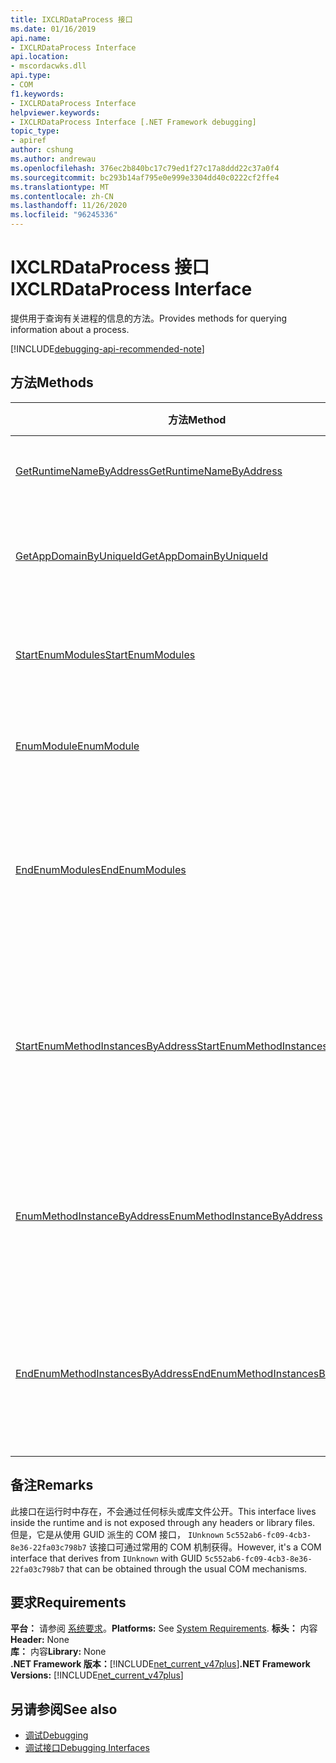 ```yaml
---
title: IXCLRDataProcess 接口
ms.date: 01/16/2019
api.name:
- IXCLRDataProcess Interface
api.location:
- mscordacwks.dll
api.type:
- COM
f1.keywords:
- IXCLRDataProcess Interface
helpviewer.keywords:
- IXCLRDataProcess Interface [.NET Framework debugging]
topic_type:
- apiref
author: cshung
ms.author: andrewau
ms.openlocfilehash: 376ec2b840bc17c79ed1f27c17a8ddd22c37a0f4
ms.sourcegitcommit: bc293b14af795e0e999e3304dd40c0222cf2ffe4
ms.translationtype: MT
ms.contentlocale: zh-CN
ms.lasthandoff: 11/26/2020
ms.locfileid: "96245336"
---
```

# <a name="ixclrdataprocess-interface"></a><span data-ttu-id="0211d-102">IXCLRDataProcess 接口</span><span class="sxs-lookup"><span data-stu-id="0211d-102">IXCLRDataProcess Interface</span></span>

<span data-ttu-id="0211d-103">提供用于查询有关进程的信息的方法。</span><span class="sxs-lookup"><span data-stu-id="0211d-103">Provides methods for querying information about a process.</span></span>

[!INCLUDE[debugging-api-recommended-note](../../../../includes/debugging-api-recommended-note.md)]

## <a name="methods"></a><span data-ttu-id="0211d-104">方法</span><span class="sxs-lookup"><span data-stu-id="0211d-104">Methods</span></span>

| <span data-ttu-id="0211d-105">方法</span><span class="sxs-lookup"><span data-stu-id="0211d-105">Method</span></span>                                                                                                                                               | <span data-ttu-id="0211d-106">描述</span><span class="sxs-lookup"><span data-stu-id="0211d-106">Description</span></span>                                                                                     |
| ---------------------------------------------------------------------------------------------------------------------------------------------------- | ----------------------------------------------------------------------------------------------- |
| [<span data-ttu-id="0211d-107">GetRuntimeNameByAddress</span><span class="sxs-lookup"><span data-stu-id="0211d-107">GetRuntimeNameByAddress</span></span>](ixclrdataprocess-getruntimenamebyaddress-method.md)                     | <span data-ttu-id="0211d-108">获取给定地址的名称。</span><span class="sxs-lookup"><span data-stu-id="0211d-108">Gets a name for the given address.</span></span>                                                               |
| [<span data-ttu-id="0211d-109">GetAppDomainByUniqueId</span><span class="sxs-lookup"><span data-stu-id="0211d-109">GetAppDomainByUniqueId</span></span>](ixclrdataprocess-getappdomainbyuniqueid-method.md)                       | <span data-ttu-id="0211d-110">`AppDomain`按其唯一 id 在进程中获取。</span><span class="sxs-lookup"><span data-stu-id="0211d-110">Gets an `AppDomain` in a process by its unique id.</span></span>                                              |
| [<span data-ttu-id="0211d-111">StartEnumModules</span><span class="sxs-lookup"><span data-stu-id="0211d-111">StartEnumModules</span></span>](ixclrdataprocess-startenummodules-method.md)                                   | <span data-ttu-id="0211d-112">提供枚举进程的模块的句柄。</span><span class="sxs-lookup"><span data-stu-id="0211d-112">Provides a handle to enumerate the modules of a process.</span></span>                                        |
| [<span data-ttu-id="0211d-113">EnumModule</span><span class="sxs-lookup"><span data-stu-id="0211d-113">EnumModule</span></span>](ixclrdataprocess-enummodule-method.md)                                               | <span data-ttu-id="0211d-114">枚举此进程的模块。</span><span class="sxs-lookup"><span data-stu-id="0211d-114">Enumerates the modules of this process.</span></span>                                                         |
| [<span data-ttu-id="0211d-115">EndEnumModules</span><span class="sxs-lookup"><span data-stu-id="0211d-115">EndEnumModules</span></span>](ixclrdataprocess-endenummodules-method.md)                                       | <span data-ttu-id="0211d-116">释放模块枚举期间使用的内部迭代器所使用的资源。</span><span class="sxs-lookup"><span data-stu-id="0211d-116">Releases the resources used by internal iterators used during module enumeration.</span></span>               |
| [<span data-ttu-id="0211d-117">StartEnumMethodInstancesByAddress</span><span class="sxs-lookup"><span data-stu-id="0211d-117">StartEnumMethodInstancesByAddress</span></span>](ixclrdataprocess-startenummethodinstancesbyaddress-method.md) | <span data-ttu-id="0211d-118">提供用于枚举 `AppDomain` 从给定地址开始的方法实例的句柄。</span><span class="sxs-lookup"><span data-stu-id="0211d-118">Provides a handle to enumerate the method instances of `AppDomain` starting at a given address.</span></span> |
| [<span data-ttu-id="0211d-119">EnumMethodInstanceByAddress</span><span class="sxs-lookup"><span data-stu-id="0211d-119">EnumMethodInstanceByAddress</span></span>](ixclrdataprocess-enummethodinstancebyaddress-method.md)             | <span data-ttu-id="0211d-120">枚举此进程的方法实例（从地址偏移量开始）。</span><span class="sxs-lookup"><span data-stu-id="0211d-120">Enumerates the method instances of this process starting at an address offset.</span></span>                  |
| [<span data-ttu-id="0211d-121">EndEnumMethodInstancesByAddress</span><span class="sxs-lookup"><span data-stu-id="0211d-121">EndEnumMethodInstancesByAddress</span></span>](ixclrdataprocess-endenummethodinstancesbyaddress-method.md)     | <span data-ttu-id="0211d-122">释放实例枚举期间使用的内部迭代器所使用的资源。</span><span class="sxs-lookup"><span data-stu-id="0211d-122">Releases the resources used by internal iterators used during instance enumeration.</span></span>             |

## <a name="remarks"></a><span data-ttu-id="0211d-123">备注</span><span class="sxs-lookup"><span data-stu-id="0211d-123">Remarks</span></span>

<span data-ttu-id="0211d-124">此接口在运行时中存在，不会通过任何标头或库文件公开。</span><span class="sxs-lookup"><span data-stu-id="0211d-124">This interface lives inside the runtime and is not exposed through any headers or library files.</span></span> <span data-ttu-id="0211d-125">但是，它是从使用 GUID 派生的 COM 接口， `IUnknown` `5c552ab6-fc09-4cb3-8e36-22fa03c798b7` 该接口可通过常用的 COM 机制获得。</span><span class="sxs-lookup"><span data-stu-id="0211d-125">However, it's a COM interface that derives from `IUnknown` with GUID `5c552ab6-fc09-4cb3-8e36-22fa03c798b7` that can be obtained through the usual COM mechanisms.</span></span>

## <a name="requirements"></a><span data-ttu-id="0211d-126">要求</span><span class="sxs-lookup"><span data-stu-id="0211d-126">Requirements</span></span>

<span data-ttu-id="0211d-127">**平台：** 请参阅 [系统要求](../../get-started/system-requirements.md)。</span><span class="sxs-lookup"><span data-stu-id="0211d-127">**Platforms:** See [System Requirements](../../get-started/system-requirements.md).</span></span>
<span data-ttu-id="0211d-128">**标头：** 内容</span><span class="sxs-lookup"><span data-stu-id="0211d-128">**Header:** None</span></span>  
<span data-ttu-id="0211d-129">**库：** 内容</span><span class="sxs-lookup"><span data-stu-id="0211d-129">**Library:** None</span></span>  
<span data-ttu-id="0211d-130">**.NET Framework 版本：**[!INCLUDE[net_current_v47plus](../../../../includes/net-current-v47plus.md)]</span><span class="sxs-lookup"><span data-stu-id="0211d-130">**.NET Framework Versions:** [!INCLUDE[net_current_v47plus](../../../../includes/net-current-v47plus.md)]</span></span>  

## <a name="see-also"></a><span data-ttu-id="0211d-131">另请参阅</span><span class="sxs-lookup"><span data-stu-id="0211d-131">See also</span></span>

- [<span data-ttu-id="0211d-132">调试</span><span class="sxs-lookup"><span data-stu-id="0211d-132">Debugging</span></span>](index.md)
- [<span data-ttu-id="0211d-133">调试接口</span><span class="sxs-lookup"><span data-stu-id="0211d-133">Debugging Interfaces</span></span>](debugging-interfaces.md)
